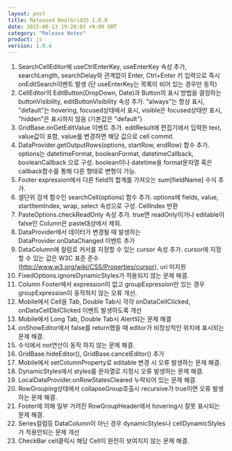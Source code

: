 ```yaml
---
layout: post
title: Released RealGridJS 1.0.0
date: 2015-06-13 19:28:03 +9:00 GMT
category: "Release Notes"
product: js
version: 1.0.4
---
```


1. SearchCellEditor에 useCtrlEnterKey, useEnterKey 속성 추가, searchLength, searchDelay와 관계없이 Enter, Ctrl+Enter 키 입력으로 즉시 onEditSearch이벤트 발생 (단 useEnterKey는 목록이 비어 있는 경우만 동작)
2. CellEditor의 EditButton(DropDown, Date)과 Button의 표시 방법을 결정하는 buttonVisibility, editButtonVisibility 속성 추가. "always"는 항상 표시, "default"는 hovering, focused상태에서 표시, visible은 focused상태만 표시, "hidden"은 표시하지 않음 (기본값은 "default")
3. GridBase.onGetEditValue 이벤트 추가. editResult에 편집기에서 입력한 text, value값이 포함, value를 변경하면 해당 값으로 cell commit.
4. DataProvider.getOutputRows(options, startRow, endRow) 함수 추가. options는 datetimeFormat, booleanFormat, datetimeCallback, booleanCallback 으로 구성. boolean이나 datetime을 format문자열 혹은 callback함수를 통해 다른 형태로 변형이 가능.
5. Footer expression에서 다른 field의 합계를 가져오는 sum[fieldName] 수식 추가.
6. 셀단위 검색 함수인 searchCell(options) 함수 추가. options에 fields, value, startItemIndex, wrap, select 속성으로 구성. CellIndex 반환
7. PasteOptions.checkReadOnly 속성 추가. true면 readOnly이거나 editable이 false인 Column은 paste대상에서 제외.
8. DataProvider에서 데이터가 변경될 때 발생하는 DataProvider.onDataChanged 이벤트 추가
9. DataColumn에 컬럼로 커서를 지정할 수 있는 cursor 속성 추가. cursor에 지정할 수 있는 값은 W3C 표준 준수(http://www.w3.org/wiki/CSS/Properties/cursor), uri 미지원
10. FixedOptions.ignoreDynamicStyles가 적용되지 않는 문제 해결.
11. Column Footer에서 expression이 없고 groupExpression만 있는 경우 groupExpression이 동작하지 않는 오류 개선.
12. Mobile에서 Cell을 Tab, Double Tab시 각각 onDataCellClicked, onDataCellDblClicked 이벤트 발생하도록 개선
13. Mobile에서 Long Tab, Double Tab시 Alert되는 문제 해결
14. onShowEditor에서 false를 return했을 때 editor가 비정상적인 위치에 표시되는 문제 해결.
15. 수식에서 not연산이 동작 하지 않는 문제 해결.
16. GridBase.hideEditor(), GridBase.cancelEditor() 추가
17. Mobile에서 setColumnProperty로 editable 변경 시 오류 발생하는 문제 해결.
18. DynamicStyles에서 styles를 문자열로 지정시 오류 발생하는 문제 해결.
19. LocalDataProvider.onRowStatesCleared 누락되어 있는 문제 해결.
20. RowGrouping상태에서 collapseGroup호출시 recursive가 true이면 오류 발생하는 문제 해결.
21. Footer에 의해 일부 가려진 RowGroupHeader에서 hovering시 잘못 표시되는 문제 해결.
22. Series컬럼등 DataColumn이 아닌 경우 dynamicStyles나 cellDynamicStyles가 적용안되는 문제 개선
23. CheckBar cell클릭시 해당 Cell이 완전히 보여지지 않는 문제 해결.

